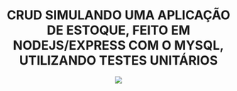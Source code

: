 <h1 align="center">CRUD SIMULANDO UMA APLICAÇÃO DE ESTOQUE, FEITO EM NODEJS/EXPRESS COM O MYSQL, UTILIZANDO TESTES UNITÁRIOS </h1>

<p align="center">
<img src="http://img.shields.io/static/v1?label=STATUS&message=EM%20DESENVOLVIMENTO&color=GREEN&style=for-the-badge"/>
</p>
